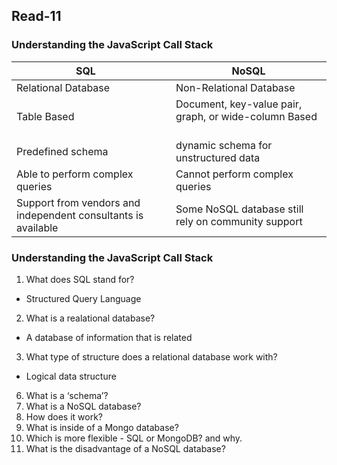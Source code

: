 ## Read-11

### Understanding the JavaScript Call Stack
| SQL     | NoSQL |
| ----------- | ----------- |
| Relational Database   | Non-Relational Database       |
| Table Based   | Document, key-value pair, graph, or wide-column Based       |
| Predefined schema  | dynamic schema for unstructured data       |
| Able to perform complex queries | Cannot perform complex queries      |
| Support from vendors and independent consultants is available | Some NoSQL database still rely on community support     |

### Understanding the JavaScript Call Stack
1. What does SQL stand for?
- Structured Query Language

2. What is a realational database?
- A database of information that is related

3. What type of structure does a relational database work with?
- Logical data structure

6. What is a ‘schema’?
7. What is a NoSQL database?
8. How does it work?
9. What is inside of a Mongo database?
10. Which is more flexible - SQL or MongoDB? and why.
11. What is the disadvantage of a NoSQL database?

